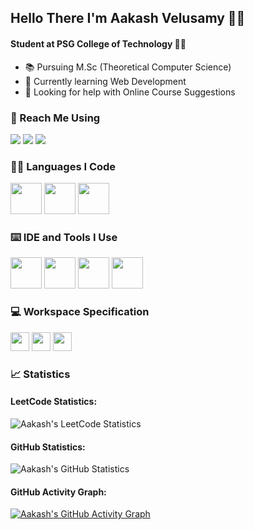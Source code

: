 ## Hello There I'm Aakash Velusamy 🙋‍♂️

#### Student at PSG College of Technology 👨‍🎓

- 📚 Pursuing M.Sc (Theoretical Computer Science)
- 🌱 Currently learning Web Development
- 🤔 Looking for help with Online Course Suggestions

### 📧 Reach Me Using
[<img src="https://img.shields.io/badge/Twitter-1DA1F2?style=for-the-badge&logo=twitter&logoColor=white" />](https://twitter.com/aakashv465?s=11) [<img src="https://img.shields.io/badge/LinkedIn-0077B5?style=for-the-badge&logo=linkedin&logoColor=white" />](https://www.linkedin.com/authwall?trk=bf&trkInfo=AQF2oAOoCp_R4AAAAY9LU24ws2qdTciryE2ffW79dRW10wYs9RvGMsS-lWVmqiB6przIgrTUSvxxKAgW_1P3s9dSGC0wWRQ7BbyS2KLoD9qhIHKyPObyzG_dfDrNrZYLwe_XUiA=&original_referer=&sessionRedirect=https%3A%2F%2Fwww.linkedin.com%2Fin%2Faakash-velusamy-273878292%3Futm_source%3Dshare%26utm_campaign%3Dshare_via%26utm_content%3Dprofile%26utm_medium%3Dios_app) [<img src="https://img.shields.io/badge/GMail-ff4343?style=for-the-badge&logo=gmail&logoColor=white" />](aakashvelusamy465@gmail.com)

### 👨‍💻 Languages I Code
<img height="50" width="50" src="https://img.icons8.com/fluency/50/c-programming.png" /> <img height="50" width="50" src="https://img.icons8.com/fluency/48/c-plus-plus-logo.png" /> <img width="50" height="50" src="https://img.icons8.com/fluency/50/python.png"/>

### ⌨️ IDE and Tools I Use
<img width="50" height="50" src="https://upload.wikimedia.org/wikipedia/commons/thumb/e/e7/PuTTY_Icon.svg/2048px-PuTTY_Icon.svg.png"/> <img width="50" height="50" src="https://img.icons8.com/color/50/code-blocks.png"/> <img width="50" height="50" src="https://img.icons8.com/fluency/50/anaconda--v2.png"/> <img width="50" height="50" src="https://img.icons8.com/color/50/visual-studio-code-2019.png"/>

### 💻 Workspace Specification
<img height="30" src="https://img.shields.io/badge/ASUS-TUF_Gaming_F15-00529c?style=for-the-badge&logo=asus&logoColor=white"/> <img height="30" src="https://img.shields.io/badge/intel-i7-0072CE?style=for-the-badge&logo=intel&logoColor=white"/> <img height="30" src="https://img.shields.io/badge/NVIDIA-RTX_3050-76B900?style=for-the-badge&logo=nvidia&logoColor=white"/>

### 📈 Statistics
#### LeetCode Statistics:
![Aakash's LeetCode Statistics](https://leetcard.jacoblin.cool/AakashVelusamy?theme=dark&font=Oxygen&ext=activity)
</br>

#### GitHub Statistics:
![Aakash's GitHub Statistics](https://github-readme-stats.vercel.app/api?username=AakashVelusamy&theme=dark&show_icons=true&&hide=issues,contribs)
</br>

#### GitHub Activity Graph:
[![Aakash's GitHub Activity Graph](https://github-readme-activity-graph.vercel.app/graph?username=AakashVelusamy&bg_color=0d0d0d&color=ed07a5&line=f702aa&point=f5f4f4&area=true&hide_border=true)](https://github.com/ashutosh00710/github-readme-activity-graph)
</br>



